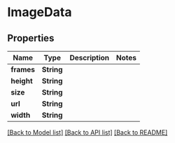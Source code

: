 # ImageData

## Properties
Name | Type | Description | Notes
------------ | ------------- | ------------- | -------------
**frames** | **String** |  | 
**height** | **String** |  | 
**size** | **String** |  | 
**url** | **String** |  | 
**width** | **String** |  | 

[[Back to Model list]](../README.md#documentation-for-models) [[Back to API list]](../README.md#documentation-for-api-endpoints) [[Back to README]](../README.md)


